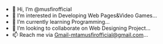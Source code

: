 - 👋 Hi, I’m @musfirofficial
- 👀 I’m interested in Developing Web Pages&Video Games...
- 🌱 I’m currently learning Programming...
- 💞️ I’m looking to collaborate on Web Designing Project...
- 📫 Reach me via Gmail-mtamusfirofficial@gmail.com...

<!---
musfirofficial/musfirofficial is a ✨ special ✨ repository because its `README.md` (this file) appears on your GitHub profile.
You can click the Preview link to take a look at your changes.
--->
